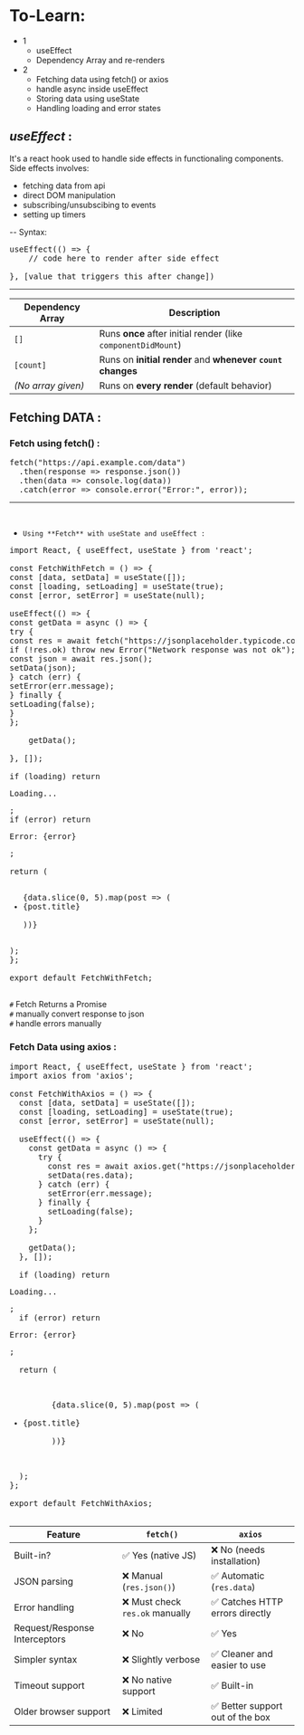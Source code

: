 # To-Learn:

- 1
  - useEffect
  - Dependency Array and re-renders
- 2
  - Fetching data using fetch() or axios
  - handle async inside useEffect
  - Storing data using useState
  - Handling loading and error states

## _useEffect_ :

It's a react hook used to handle side effects in functionaling components.
Side effects involves:

- fetching data from api
- direct DOM manipulation
- subscribing/unsubscibing to events
- setting up timers

-- Syntax:

<pre>useEffect(() => {
    // code here to render after side effect

}, [value_that_triggers_this_after_change])
</pre>

<hr>

| Dependency Array   | Description                                                   |
| ------------------ | ------------------------------------------------------------- |
| `[]`               | Runs **once** after initial render (like `componentDidMount`) |
| `[count]`          | Runs on **initial render** and **whenever `count` changes**   |
| _(No array given)_ | Runs on **every render** (default behavior)                   |

## Fetching DATA :

### Fetch using fetch() :

<pre>
fetch("https://api.example.com/data")
  .then(response => response.json())
  .then(data => console.log(data))
  .catch(error => console.error("Error:", error));
</pre>

<hr>
<br>

- `Using **Fetch** with useState and useEffect :`
<pre>
import React, { useEffect, useState } from 'react';

const FetchWithFetch = () => {
const [data, setData] = useState([]);
const [loading, setLoading] = useState(true);
const [error, setError] = useState(null);

useEffect(() => {
const getData = async () => {
try {
const res = await fetch("https://jsonplaceholder.typicode.com/posts");
if (!res.ok) throw new Error("Network response was not ok");
const json = await res.json();
setData(json);
} catch (err) {
setError(err.message);
} finally {
setLoading(false);
}
};

    getData();

}, []);

if (loading) return <p>Loading...</p>;
if (error) return <p>Error: {error}</p>;

return (
<ul>
{data.slice(0, 5).map(post => (
<li key={post.id}>{post.title}</li>
))}
</ul>
);
};

export default FetchWithFetch;

</pre>

`#` Fetch Returns a Promise
<br>
`#` manually convert response to json
<br>
`#` handle errors manually

### Fetch Data using axios :

<pre>
import React, { useEffect, useState } from 'react';
import axios from 'axios';

const FetchWithAxios = () => {
  const [data, setData] = useState([]);
  const [loading, setLoading] = useState(true);
  const [error, setError] = useState(null);

  useEffect(() => {
    const getData = async () => {
      try {
        const res = await axios.get("https://jsonplaceholder.typicode.com/posts");
        setData(res.data);
      } catch (err) {
        setError(err.message);
      } finally {
        setLoading(false);
      }
    };

    getData();
  }, []);

  if (loading) return <p>Loading...</p>;
  if (error) return <p>Error: {error}</p>;

  return (
    <ul>
      {data.slice(0, 5).map(post => (
        <li key={post.id}>{post.title}</li>
      ))}
    </ul>
  );
};

export default FetchWithAxios;

</pre>



| Feature                       | `fetch()`                      | `axios`                         |
| ----------------------------- | ------------------------------ | ------------------------------- |
| Built-in?                     | ✅ Yes (native JS)              | ❌ No (needs installation)       |
| JSON parsing                  | ❌ Manual (`res.json()`)        | ✅ Automatic (`res.data`)        |
| Error handling                | ❌ Must check `res.ok` manually | ✅ Catches HTTP errors directly  |
| Request/Response Interceptors | ❌ No                           | ✅ Yes                           |
| Simpler syntax                | ❌ Slightly verbose             | ✅ Cleaner and easier to use     |
| Timeout support               | ❌ No native support            | ✅ Built-in                      |
| Older browser support         | ❌ Limited                      | ✅ Better support out of the box |
